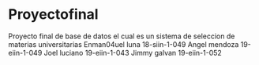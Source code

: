 # Proyectofinal
Proyecto final de base de datos el cual es un sistema de seleccion de materias universitarias
Enman04uel luna 18-siin-1-049 Angel mendoza 19-eiin-1-049 Joel luciano 19-eiin-1-043 Jimmy galvan 19-eiin-1-052
